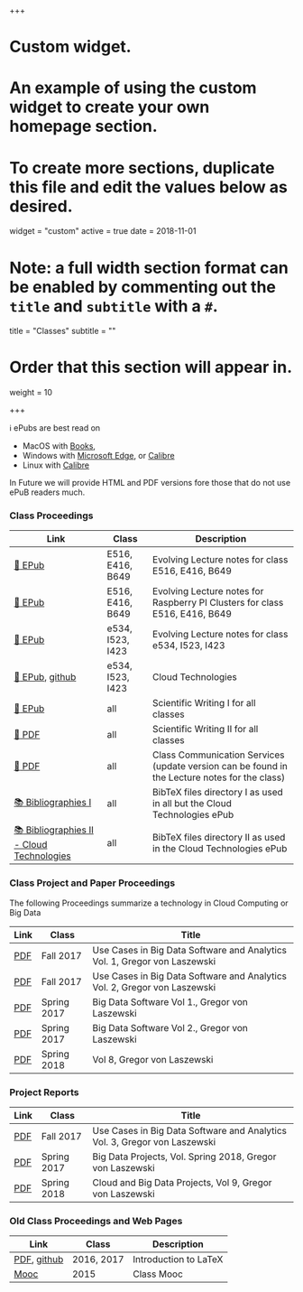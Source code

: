 +++
# Custom widget.
# An example of using the custom widget to create your own homepage section.
# To create more sections, duplicate this file and edit the values below as desired.
widget = "custom"
active = true
date = 2018-11-01

# Note: a full width section format can be enabled by commenting out the `title` and `subtitle` with a `#`.
title = "Classes"
subtitle = ""

# Order that this section will appear in.
weight = 10

+++


:information_source: ePubs are best read on

* MacOS with [Books](https://www.apple.com/apple-books/),
* Windows with [Microsoft Edge](https://www.microsoft.com/en-us/windows/microsoft-edge), or  [Calibre](http://calibre-ebook.com/)
* Linux with [Calibre](http://calibre-ebook.com/)

In Future we will provide HTML and PDF versions fore those that do not use ePuB readers much.

### Class Proceedings
 

Link |  Class | Description
|------ | --- | -------------
[:blue_book: EPub](https://github.com/cloudmesh-community/book/blob/master/vonLaszewski-cloud.epub?raw=true)| E516, E416, B649 | Evolving Lecture notes for class E516, E416, B649
[:blue_book: EPub](https://github.com/cloudmesh-community/book/vonLaszewski-pi.epub?raw=true)| E516, E416, B649 | Evolving Lecture notes for Raspberry PI Clusters for class E516, E416, B649
[:blue_book: EPub](https://github.com/cloudmesh-community/book/vonLaszewski-bigdata-application.epub?raw=true)| e534, I523, I423 | Evolving Lecture notes for class e534, I523, I423
[:blue_book: EPub](https://github.com/cloudmesh/technologies/blob/master/vonLaszewski-cloud-technologies.epub?raw=true), [github](https://github.com/cloudmesh/technologies)| e534, I523, I423 | Cloud Technologies
[:blue_book: EPub](https://github.com/cloudmesh-community/book/blob/master/vonLaszewski-writing-1.epub?raw=true)| all | Scientific Writing I for all classes
[:closed_book: PDF](http://cyberaide.org/papers/vonLaszewski-latex.pdf)| all | Scientific Writing II for all classes
[:closed_book: PDF](https://github.com/cloudmesh-community/book/vonLaszewski-communicate.epub?raw=true)| all | Class Communication Services (update version can be found in the Lecture notes for the class)
[:books: Bibliographies I](bib) | all | BibTeX files directory I as used in all but the Cloud Technologies ePub
[:books: Bibliographies II - Cloud Technologies](https://github.com/cloudmesh/technologies/tree/master/bib) | all | BibTeX files directory II  as used in the Cloud Technologies ePub

### Class Project and Paper Proceedings

The following Proceedings summarize a technology in Cloud Computing or
Big Data


Link | Class |  Title 
|------ | --- | -------------
[PDF](http://cyberaide.org/papers/vonLaszewski-i523-v1.pdf) | Fall 2017 | Use Cases in Big Data Software and Analytics Vol. 1, Gregor von Laszewski
[PDF](http://cyberaide.org/papers/vonLaszewski-i523-v2.pdf) | Fall 2017 | Use Cases in Big Data Software and Analytics Vol. 2, Gregor von Laszewski
[PDF](https://github.com/cloudmesh/sp17-i524/blob/master/paper1/proceedings.pdf) | Spring 2017 | Big Data Software Vol 1., Gregor von Laszewski
[PDF](https://github.com/cloudmesh/sp17-i524/blob/master/paper2/proceedings.pdf) | Spring 2017 | Big Data Software Vol 2., Gregor von Laszewski
[PDF](http://cyberaide.org/papers/vonLaszewski-cloud-vol-8.pd) | Spring 2018 |  Vol 8, Gregor von Laszewski

### Project Reports

Link | Class |  Title 
|------ | --- | -------------
[PDF](http://cyberaide.org/papers/vonLaszewski-i523-v3.pdf) | Fall 2017 | Use Cases in Big Data Software and Analytics Vol. 3, Gregor von Laszewski
[PDF](https://github.com/cloudmesh/sp17-i524/blob/master/project/projects.pdf) | Spring 2017 | Big Data Projects, Vol. Spring 2018, Gregor von Laszewski
[PDF](http://cyberaide.org/papers/vonLaszewski-cloud-vol-9.pdf) | Spring 2018 | Cloud and Big Data Projects, Vol 9, Gregor von Laszewski

### Old Class Proceedings and Web Pages

Link |  Class | Description
|------ | --- | -------------
[PDF](http://cyberaide.org/papers/vonLaszewski-latex.pdf), [github](https://github.com/cloudmesh/book) | 2016,  2017 | Introduction to LaTeX
[Mooc](https://bigdatacourse.appspot.com/preview) | 2015 | Class Mooc
